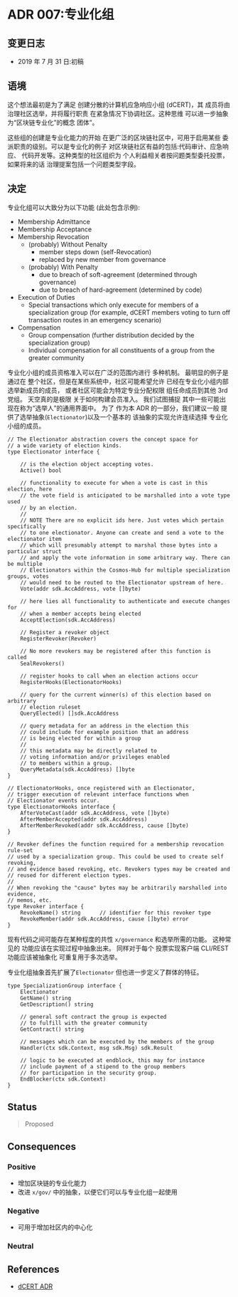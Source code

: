 # ADR 007:专业化组

## 变更日志

- 2019 年 7 月 31 日:初稿

## 语境

这个想法最初是为了满足
创建分散的计算机应急响应小组 (dCERT)，其
成员将由治理社区选举，并将履行职责
在紧急情况下协调社区。这种思维
可以进一步抽象为“区块链专业化”的概念
团体”。

这些组的创建是专业化能力的开始
在更广泛的区块链社区中，可用于启用某些
委派职责的级别。可以是专业化的例子
对区块链社区有益的包括:代码审计、应急响应、
代码开发等。这种类型的社区组织为
个人利益相关者按问题类型委托投票，如果将来的话
治理提案包括一个问题类型字段。

## 决定

专业化组可以大致分为以下功能
(此处包含示例): 

- Membership Admittance
- Membership Acceptance
- Membership Revocation
    - (probably) Without Penalty
        - member steps down (self-Revocation)
        - replaced by new member from governance
    - (probably) With Penalty
        - due to breach of soft-agreement (determined through governance)
        - due to breach of hard-agreement (determined by code)
- Execution of Duties
    - Special transactions which only execute for members of a specialization
     group (for example, dCERT members voting to turn off transaction routes in
     an emergency scenario)
- Compensation
    - Group compensation (further distribution decided by the specialization group)
    - Individual compensation for all constituents of a group from the
     greater community

专业化小组的成员资格准入可以在广泛的范围内进行
多种机制。 最明显的例子是通过在
整个社区，但是在某些系统中，社区可能希望允许
已经在专业化小组内部选举新成员的成员，
或者社区可能会为特定专业分配权限
组任命成员到其他 3rd 党组。 天空真的是极限
关于如何构建会员准入。 我们试图捕捉
其中一些可能出现在称为“选举人”的通用界面中。 为了
作为本 ADR 的一部分，我们建议一般
提供了选举抽象(`Electionator`)以及一个基本的
该抽象的实现允许连续选择
专业化小组的成员。 

``` golang
// The Electionator abstraction covers the concept space for
// a wide variety of election kinds.  
type Electionator interface {

    // is the election object accepting votes.
    Active() bool

    // functionality to execute for when a vote is cast in this election, here
    // the vote field is anticipated to be marshalled into a vote type used
    // by an election.
    //
    // NOTE There are no explicit ids here. Just votes which pertain specifically
    // to one electionator. Anyone can create and send a vote to the electionator item
    // which will presumably attempt to marshal those bytes into a particular struct
    // and apply the vote information in some arbitrary way. There can be multiple
    // Electionators within the Cosmos-Hub for multiple specialization groups, votes
    // would need to be routed to the Electionator upstream of here.
    Vote(addr sdk.AccAddress, vote []byte)

    // here lies all functionality to authenticate and execute changes for
    // when a member accepts being elected
    AcceptElection(sdk.AccAddress)

    // Register a revoker object
    RegisterRevoker(Revoker)

    // No more revokers may be registered after this function is called
    SealRevokers()

    // register hooks to call when an election actions occur
    RegisterHooks(ElectionatorHooks)

    // query for the current winner(s) of this election based on arbitrary
    // election ruleset
    QueryElected() []sdk.AccAddress

    // query metadata for an address in the election this
    // could include for example position that an address
    // is being elected for within a group
    //
    // this metadata may be directly related to
    // voting information and/or privileges enabled
    // to members within a group.
    QueryMetadata(sdk.AccAddress) []byte
}

// ElectionatorHooks, once registered with an Electionator,
// trigger execution of relevant interface functions when
// Electionator events occur.
type ElectionatorHooks interface {
    AfterVoteCast(addr sdk.AccAddress, vote []byte)
    AfterMemberAccepted(addr sdk.AccAddress)
    AfterMemberRevoked(addr sdk.AccAddress, cause []byte)
}

// Revoker defines the function required for a membership revocation rule-set
// used by a specialization group. This could be used to create self revoking,
// and evidence based revoking, etc. Revokers types may be created and
// reused for different election types.
//
// When revoking the "cause" bytes may be arbitrarily marshalled into evidence,
// memos, etc.
type Revoker interface {
    RevokeName() string      // identifier for this revoker type
    RevokeMember(addr sdk.AccAddress, cause []byte) error
}
```

现有代码之间可能存在某种程度的共性
`x/governance` 和选举所需的功能。 这种常见的
功能应该在实现过程中抽象出来。 同样对于每个
投票实现客户端 CLI/REST 功能应该被抽象化
可重复用于多次选举。

专业化组抽象首先扩展了`Electionator`
但也进一步定义了群体的特征。 

``` golang
type SpecializationGroup interface {
    Electionator
    GetName() string
    GetDescription() string

    // general soft contract the group is expected
    // to fulfill with the greater community
    GetContract() string

    // messages which can be executed by the members of the group
    Handler(ctx sdk.Context, msg sdk.Msg) sdk.Result

    // logic to be executed at endblock, this may for instance
    // include payment of a stipend to the group members
    // for participation in the security group.
    EndBlocker(ctx sdk.Context)
}
```

## Status

> Proposed

## Consequences

### Positive

- 增加区块链的专业化能力
- 改进 `x/gov/` 中的抽象，以便它们可以与专业化组一起使用 

### Negative

- 可用于增加社区内的中心化 

### Neutral

## References

- [dCERT ADR](./adr-008-dCERT-group.md)
